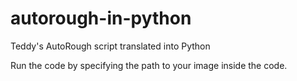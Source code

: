 # autorough-in-python
Teddy's AutoRough script translated into Python

Run the code by specifying the path to your image inside the code.
